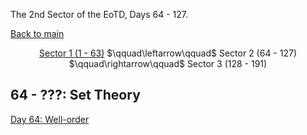 The 2nd Sector of the EoTD, Days 64 - 127.

<a href="../">Back to main</a>

<center><a href="0-63.html">Sector 1 (1 - 63)</a> $\qquad\leftarrow\qquad$ Sector 2 (64 - 127) $\qquad\rightarrow\qquad$ Sector 3 (128 - 191)</center>

## 64 - ???: Set Theory

[Day 64: Well-order](64-128/0064.md)

<script data-goatcounter="https://zswu.goatcounter.com/count" async src="//gc.zgo.at/count.js"></script>
